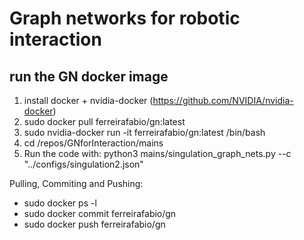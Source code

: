 # Graph networks for robotic interaction

## run the GN docker image
1. install docker + nvidia-docker (https://github.com/NVIDIA/nvidia-docker)
2. sudo docker pull ferreirafabio/gn:latest
3. sudo nvidia-docker run -it ferreirafabio/gn:latest /bin/bash
4. cd /repos/GNforInteraction/mains
5. Run the code with: python3 mains/singulation_graph_nets.py --c "../configs/singulation2.json"



Pulling, Commiting and Pushing:
- sudo docker ps -l
- sudo docker commit <id> ferreirafabio/gn
- sudo docker push ferreirafabio/gn
